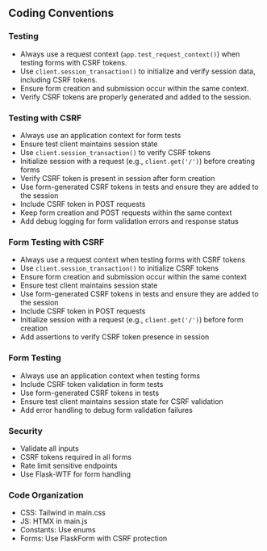 ## Coding Conventions
### Testing
- Always use a request context (`app.test_request_context()`) when testing forms with CSRF tokens.
- Use `client.session_transaction()` to initialize and verify session data, including CSRF tokens.
- Ensure form creation and submission occur within the same context.
- Verify CSRF tokens are properly generated and added to the session.

### Testing with CSRF
- Always use an application context for form tests
- Ensure test client maintains session state
- Use `client.session_transaction()` to verify CSRF tokens
- Initialize session with a request (e.g., `client.get('/')`) before creating forms
- Verify CSRF token is present in session after form creation
- Use form-generated CSRF tokens in tests and ensure they are added to the session
- Include CSRF token in POST requests
- Keep form creation and POST requests within the same context
- Add debug logging for form validation errors and response status

### Form Testing with CSRF
- Always use a request context when testing forms with CSRF tokens
- Use `client.session_transaction()` to initialize CSRF tokens
- Ensure form creation and submission occur within the same context
- Ensure test client maintains session state
- Use form-generated CSRF tokens in tests and ensure they are added to the session
- Include CSRF token in POST requests
- Initialize session with a request (e.g., `client.get('/')`) before form creation
- Add assertions to verify CSRF token presence in session

### Form Testing
- Always use an application context when testing forms
- Include CSRF token validation in form tests
- Use form-generated CSRF tokens in tests
- Ensure test client maintains session state for CSRF validation
- Add error handling to debug form validation failures

### Security
- Validate all inputs
- CSRF tokens required in all forms
- Rate limit sensitive endpoints
- Use Flask-WTF for form handling

### Code Organization
- CSS: Tailwind in main.css
- JS: HTMX in main.js
- Constants: Use enums
- Forms: Use FlaskForm with CSRF protection

